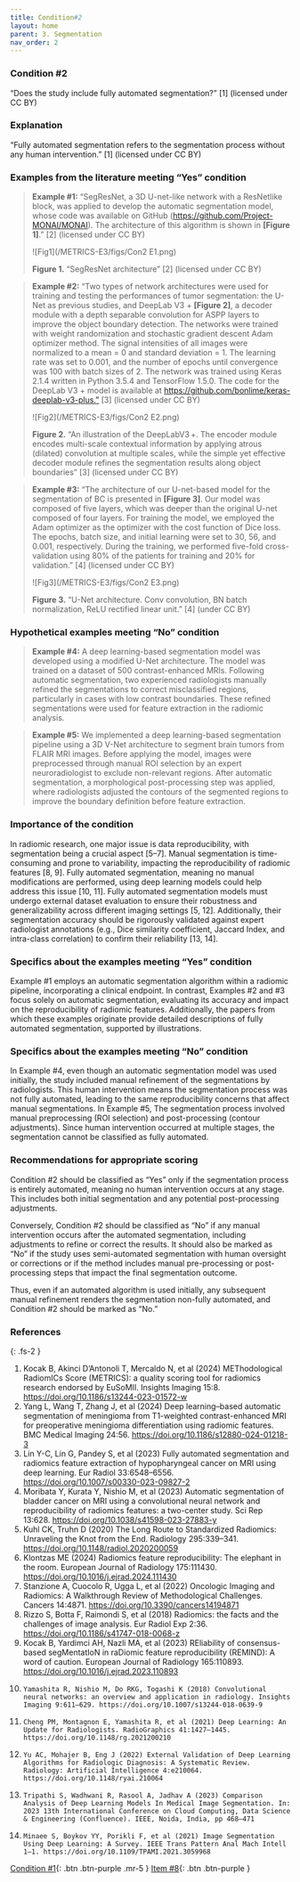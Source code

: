 ```yaml
---
title: Condition#2
layout: home
parent: 3. Segmentation
nav_order: 2
---
```


### Condition #2
“Does the study include fully automated segmentation?” [1] (licensed under CC BY)

### Explanation
“Fully automated segmentation refers to the segmentation process without any human intervention.” [1] (licensed under CC BY)

### Examples from the literature meeting “Yes” condition 
> **Example #1:** “SegResNet, a 3D U-net-like network with a ResNetlike block, was applied to develop the automatic segmentation model, whose code was available on GitHub (https://github.com/Project-MONAI/MONAI). The architecture of this algorithm is shown in **[Figure 1]**.” [2] (licensed under CC BY)
>
>![Fig1](/METRICS-E3/figs/Con2 E1.png) 
>
> **Figure 1.** “SegResNet architecture” [2] (licensed under CC BY)

> **Example #2:** “Two types of network architectures were used for training and testing the performances of tumor segmentation: the U-Net as previous studies, and DeepLab V3 + **[Figure 2]**, a decoder module with a depth separable convolution for ASPP layers to improve the object boundary detection. The networks were trained with weight randomization and stochastic gradient descent Adam optimizer method. The signal intensities of all images were normalized to a mean = 0 and standard deviation = 1. The learning rate was set to 0.001, and the number of epochs until convergence was 100 with batch sizes of 2. The network was trained using Keras 2.1.4 written in Python 3.5.4 and TensorFlow 1.5.0. The code for the DeepLab V3 + model is available at https://github.com/bonlime/keras-deeplab-v3-plus.” [3] (licensed under CC BY)
>
>![Fig2](/METRICS-E3/figs/Con2 E2.png) 
>
> **Figure 2.** “An illustration of the DeepLabV3 +. The encoder module encodes multi-scale contextual information by applying atrous (dilated) convolution at multiple scales, while the simple yet effective decoder module refines the segmentation results along object boundaries” [3] (licensed under CC BY)

> **Example #3:** “The architecture of our U-net-based model for the segmentation of BC is presented in **[Figure 3]**. Our model was composed of five layers, which was deeper than the original U-net composed of four layers. For training the model, we employed the Adam optimizer as the optimizer with the cost function of Dice loss. The epochs, batch size, and initial learning were set to 30, 56, and 0.001, respectively. During the training, we performed five-fold cross-validation using 80% of the patients for training and 20% for validation.” [4] (licensed under CC BY)
>
>![Fig3](/METRICS-E3/figs/Con2 E3.png) 
>
> **Figure 3.** “U-Net architecture. Conv convolution, BN batch normalization, ReLU rectified linear unit.” [4] (under CC BY)

### Hypothetical examples meeting “No” condition
> **Example #4:** A deep learning-based segmentation model was developed using a modified U-Net architecture. The model was trained on a dataset of 500 contrast-enhanced MRIs. Following automatic segmentation, two experienced radiologists manually refined the segmentations to correct misclassified regions, particularly in cases with low contrast boundaries. These refined segmentations were used for feature extraction in the radiomic analysis.

> **Example #5:** We implemented a deep learning-based segmentation pipeline using a 3D V-Net architecture to segment brain tumors from FLAIR MRI images. Before applying the model, images were preprocessed through manual ROI selection by an expert neuroradiologist to exclude non-relevant regions. After automatic segmentation, a morphological post-processing step was applied, where radiologists adjusted the contours of the segmented regions to improve the boundary definition before feature extraction.

### Importance of the condition 
In radiomic research, one major issue is data reproducibility, with segmentation being a crucial aspect [5–7]. Manual segmentation is time-consuming and prone to variability, impacting the reproducibility of radiomic features [8, 9]. Fully automated segmentation, meaning no manual modifications are performed, using deep learning models could help address this issue [10, 11]. Fully automated segmentation models must undergo external dataset evaluation to ensure their robustness and generalizability across different imaging settings [5, 12]. Additionally, their segmentation accuracy should be rigorously validated against expert radiologist annotations (e.g., Dice similarity coefficient, Jaccard Index, and intra-class correlation) to confirm their reliability [13, 14]. 

### Specifics about the examples meeting “Yes” condition
Example #1 employs an automatic segmentation algorithm within a radiomic pipeline, incorporating a clinical endpoint. In contrast, Examples #2 and #3 focus solely on automatic segmentation, evaluating its accuracy and impact on the reproducibility of radiomic features. Additionally, the papers from which these examples originate provide detailed descriptions of fully automated segmentation, supported by illustrations.

### Specifics about the examples meeting “No” condition
In Example #4, even though an automatic segmentation model was used initially, the study included manual refinement of the segmentations by radiologists. This human intervention means the segmentation process was not fully automated, leading to the same reproducibility concerns that affect manual segmentations. In Example #5, The segmentation process involved manual preprocessing (ROI selection) and post-processing (contour adjustments). Since human intervention occurred at multiple stages, the segmentation cannot be classified as fully automated.

### Recommendations for appropriate scoring
Condition #2 should be classified as “Yes” only if the segmentation process is entirely automated, meaning no human intervention occurs at any stage. This includes both initial segmentation and any potential post-processing adjustments.

Conversely, Condition #2 should be classified as “No” if any manual intervention occurs after the automated segmentation, including adjustments to refine or correct the results. It should also be marked as “No” if the study uses semi-automated segmentation with human oversight or corrections or if the method includes manual pre-processing or post-processing steps that impact the final segmentation outcome.

Thus, even if an automated algorithm is used initially, any subsequent manual refinement renders the segmentation non-fully automated, and Condition #2 should be marked as “No.”

### References

{: .fs-2 }

1. 	Kocak B, Akinci D’Antonoli T, Mercaldo N, et al (2024) METhodological RadiomICs Score (METRICS): a quality scoring tool for radiomics research endorsed by EuSoMII. Insights Imaging 15:8. https://doi.org/10.1186/s13244-023-01572-w
2. 	Yang L, Wang T, Zhang J, et al (2024) Deep learning–based automatic segmentation of meningioma from T1-weighted contrast-enhanced MRI for preoperative meningioma differentiation using radiomic features. BMC Medical Imaging 24:56. https://doi.org/10.1186/s12880-024-01218-3
3. 	Lin Y-C, Lin G, Pandey S, et al (2023) Fully automated segmentation and radiomics feature extraction of hypopharyngeal cancer on MRI using deep learning. Eur Radiol 33:6548–6556. https://doi.org/10.1007/s00330-023-09827-2
4. 	Moribata Y, Kurata Y, Nishio M, et al (2023) Automatic segmentation of bladder cancer on MRI using a convolutional neural network and reproducibility of radiomics features: a two-center study. Sci Rep 13:628. https://doi.org/10.1038/s41598-023-27883-y
5. 	Kuhl CK, Truhn D (2020) The Long Route to Standardized Radiomics: Unraveling the Knot from the End. Radiology 295:339–341. https://doi.org/10.1148/radiol.2020200059
6. 	Klontzas ME (2024) Radiomics feature reproducibility: The elephant in the room. European Journal of Radiology 175:111430. https://doi.org/10.1016/j.ejrad.2024.111430
7. 	Stanzione A, Cuocolo R, Ugga L, et al (2022) Oncologic Imaging and Radiomics: A Walkthrough Review of Methodological Challenges. Cancers 14:4871. https://doi.org/10.3390/cancers14194871
8. 	Rizzo S, Botta F, Raimondi S, et al (2018) Radiomics: the facts and the challenges of image analysis. Eur Radiol Exp 2:36. https://doi.org/10.1186/s41747-018-0068-z
9. 	Kocak B, Yardimci AH, Nazli MA, et al (2023) REliability of consensus-based segMentatIoN in raDiomic feature reproducibility (REMIND): A word of caution. European Journal of Radiology 165:110893. https://doi.org/10.1016/j.ejrad.2023.110893
10. 	Yamashita R, Nishio M, Do RKG, Togashi K (2018) Convolutional neural networks: an overview and application in radiology. Insights Imaging 9:611–629. https://doi.org/10.1007/s13244-018-0639-9
11. 	Cheng PM, Montagnon E, Yamashita R, et al (2021) Deep Learning: An Update for Radiologists. RadioGraphics 41:1427–1445. https://doi.org/10.1148/rg.2021200210
12. 	Yu AC, Mohajer B, Eng J (2022) External Validation of Deep Learning Algorithms for Radiologic Diagnosis: A Systematic Review. Radiology: Artificial Intelligence 4:e210064. https://doi.org/10.1148/ryai.210064
13. 	Tripathi S, Wadhwani R, Rasool A, Jadhav A (2023) Comparison Analysis of Deep Learning Models In Medical Image Segmentation. In: 2023 13th International Conference on Cloud Computing, Data Science & Engineering (Confluence). IEEE, Noida, India, pp 468–471
14. 	Minaee S, Boykov YY, Porikli F, et al (2021) Image Segmentation Using Deep Learning: A Survey. IEEE Trans Pattern Anal Mach Intell 1–1. https://doi.org/10.1109/TPAMI.2021.3059968

[Condition #1](https://radiomic.github.io/METRICS-E3/docs/Segmentation%20(Con%201-2%20Item%208-10)/Condition%201.html){: .btn .btn-purple  .mr-5  }
[Item #8](https://radiomic.github.io/METRICS-E3/docs/Segmentation%20(Con%201-2%20Item%208-10)/Item%208.html){: .btn .btn-purple   }